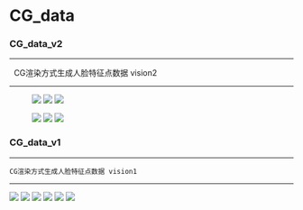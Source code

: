 # CG_data

### CG_data_v2
***
    CG渲染方式生成人脸特征点数据 vision2
***
<figure class="third">
    <img src="https://github.com/VectorSL/CG_data/blob/master/data_v2/0.png">
    <img src="https://github.com/VectorSL/CG_data/blob/master/data_v2/1.png">
    <img src="https://github.com/VectorSL/CG_data/blob/master/data_v2/2.png">
</figure>
<figure class="third">
    <img src="https://github.com/VectorSL/CG_data/blob/master/data_v2/3.png">
    <img src="https://github.com/VectorSL/CG_data/blob/master/data_v2/4.png">
    <img src="https://github.com/VectorSL/CG_data/blob/master/data_v2/5.png">
</figure>

### CG_data_v1
***
    CG渲染方式生成人脸特征点数据 vision1
***
![](https://github.com/VectorSL/CG_data/blob/master/1.png)
![](https://github.com/VectorSL/CG_data/blob/master/2.png)
![](https://github.com/VectorSL/CG_data/blob/master/3.png)
![](https://github.com/VectorSL/CG_data/blob/master/4.png)
![](https://github.com/VectorSL/CG_data/blob/master/5.png)
![](https://github.com/VectorSL/CG_data/blob/master/6.png)
